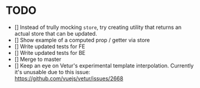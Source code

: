 # TODO

- [] Instead of trully mocking `store`, try creating utility that returns an actual store that can be updated.
- [] Show example of a computed prop / getter via store
- [] Write updated tests for FE
- [] Write updated tests for BE
- [] Merge to master
- [] Keep an eye on Vetur's experimental template interpolation. Currently it's unusable due to this issue: https://github.com/vuejs/vetur/issues/2668